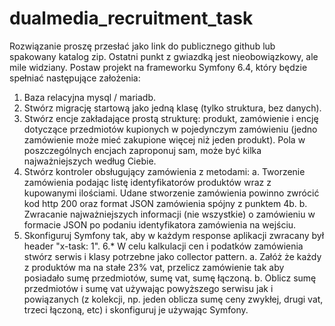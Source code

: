 # dualmedia_recruitment_task

Rozwiązanie proszę przesłać jako link do publicznego github lub spakowany katalog zip. Ostatni punkt z gwiazdką jest nieobowiązkowy, ale mile widziany.
Postaw projekt na frameworku Symfony 6.4, który będzie spełniać następujące założenia:

1. Baza relacyjna mysql / mariadb.
2. Stwórz migrację startową jako jedną klasę (tylko struktura, bez danych).
3. Stwórz encje zakładające prostą strukturę: produkt, zamówienie i encję dotyczące przedmiotów kupionych w pojedynczym zamówieniu (jedno zamówienie może mieć zakupione więcej niż jeden produkt). Pola w poszczególnych encjach zaproponuj sam, może być kilka najważniejszych według Ciebie.
4. Stwórz kontroler obsługujący zamówienia z metodami: 
	a. Tworzenie zamówienia podając listę identyfikatorów produktów wraz z kupowanymi ilościami. Udane stworzenie zamówienia powinno zwrócić kod http 200 oraz format JSON zamówienia spójny z punktem 4b.
	b. Zwracanie najważniejszych informacji (nie wszystkie) o zamówieniu w formacie JSON po podaniu identyfikatora zamówienia na wejściu.
5. Skonfiguruj Symfony tak, aby w każdym response aplikacji zwracany był header "x-task: 1".
6.* W celu kalkulacji cen i podatków zamówienia stwórz serwis i klasy potrzebne jako collector pattern. 
	a. Załóż że każdy z produktów ma na stałe 23% vat, przelicz zamówienie tak aby posiadało sumę przedmiotów, sumę vat, sumę łączoną. 
	b. Oblicz sumę przedmiotów i sumę vat używając powyższego serwisu jak i powiązanych (z kolekcji, np. jeden oblicza sumę ceny zwykłej, drugi vat, trzeci łączoną, etc) i skonfiguruj je używając Symfony.
